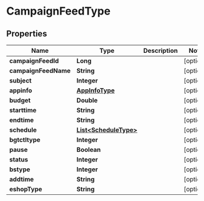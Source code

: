 

# CampaignFeedType


## Properties

Name | Type | Description | Notes
------------ | ------------- | ------------- | -------------
**campaignFeedId** | **Long** |  |  [optional]
**campaignFeedName** | **String** |  |  [optional]
**subject** | **Integer** |  |  [optional]
**appinfo** | [**AppInfoType**](AppInfoType.md) |  |  [optional]
**budget** | **Double** |  |  [optional]
**starttime** | **String** |  |  [optional]
**endtime** | **String** |  |  [optional]
**schedule** | [**List&lt;ScheduleType&gt;**](ScheduleType.md) |  |  [optional]
**bgtctltype** | **Integer** |  |  [optional]
**pause** | **Boolean** |  |  [optional]
**status** | **Integer** |  |  [optional]
**bstype** | **Integer** |  |  [optional]
**addtime** | **String** |  |  [optional]
**eshopType** | **String** |  |  [optional]



